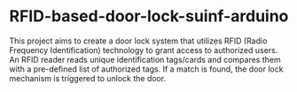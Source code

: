 # RFID-based-door-lock-suinf-arduino
This project aims to create a door lock system that utilizes RFID (Radio Frequency Identification) technology to grant access to authorized users. An RFID reader reads unique identification tags/cards and compares them with a pre-defined list of authorized tags. If a match is found, the door lock mechanism is triggered to unlock the door.
